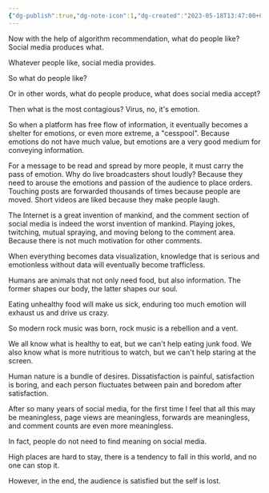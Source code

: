 ```yaml
---
{"dg-publish":true,"dg-note-icon":1,"dg-created":"2023-05-18T13:47:00+08:00","dg-updated":"2023-05-18T13:47:00+08:00","tags":["social","media"],"dg-path":"Writing/Social media is an emotional shelter.md","permalink":"/Writing/Social media is an emotional shelter/","dgPassFrontmatter":true,"noteIcon":1,"created":"2023-05-18T13:47:00+08:00","updated":"2023-05-18T13:47:00+08:00"}
---
```



Now with the help of algorithm recommendation, what do people like? Social media produces what.

Whatever people like, social media provides.

So what do people like?

Or in other words, what do people produce, what does social media accept?

Then what is the most contagious? Virus, no, it's emotion. 

So when a platform has free flow of information, it eventually becomes a shelter for emotions, or even more extreme, a "cesspool". Because emotions do not have much value, but emotions are a very good medium for conveying information. 

For a message to be read and spread by more people, it must carry the pass of emotion. Why do live broadcasters shout loudly? Because they need to arouse the emotions and passion of the audience to place orders. Touching posts are forwarded thousands of times because people are moved. Short videos are liked because they make people laugh.

The Internet is a great invention of mankind, and the comment section of social media is indeed the worst invention of mankind. Playing jokes, twitching, mutual spraying, and moving belong to the comment area. Because there is not much motivation for other comments.

When everything becomes data visualization, knowledge that is serious and emotionless without data will eventually become trafficless.

Humans are animals that not only need food, but also information. The former shapes our body, the latter shapes our soul. 

Eating unhealthy food will make us sick, enduring too much emotion will exhaust us and drive us crazy.

So modern rock music was born, rock music is a rebellion and a vent.

We all know what is healthy to eat, but we can't help eating junk food. We also know what is more nutritious to watch, but we can't help staring at the screen.

Human nature is a bundle of desires. Dissatisfaction is painful, satisfaction is boring, and each person fluctuates between pain and boredom after satisfaction.

After so many years of social media, for the first time I feel that all this may be meaningless, page views are meaningless, forwards are meaningless, and comment counts are even more meaningless. 

In fact, people do not need to find meaning on social media.

High places are hard to stay, there is a tendency to fall in this world, and no one can stop it. 

However, in the end, the audience is satisfied but the self is lost.